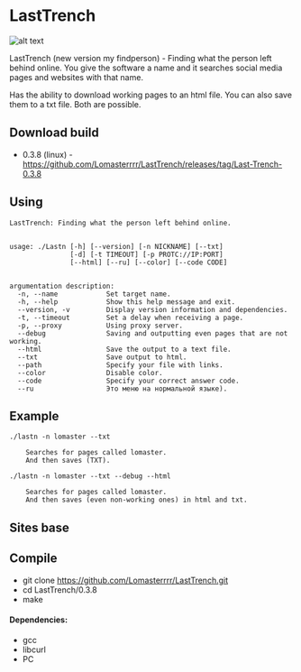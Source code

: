 # LastTrench
![alt text](https://i.imgur.com/moVml9K.png)


LastTrench (new version my findperson) - Finding what the person left behind online.
You give the software a name and it searches social media pages and websites with that name.

Has the ability to download working pages to an html file.
You can also save them to a txt file.
Both are possible.

## Download build
- 0.3.8 (linux) - https://github.com/Lomasterrrr/LastTrench/releases/tag/Last-Trench-0.3.8

## Using
```
LastTrench: Finding what the person left behind online.


usage: ./Lastn [-h] [--version] [-n NICKNAME] [--txt]
               [-d] [-t TIMEOUT] [-p PROTC://IP:PORT]
               [--html] [--ru] [--color] [--code CODE]


argumentation description:
  -n, --name            Set target name.
  -h, --help            Show this help message and exit.
  --version, -v         Display version information and dependencies.
  -t, --timeout         Set a delay when receiving a page.
  -p, --proxy           Using proxy server.
  --debug               Saving and outputting even pages that are not working.
  --html                Save the output to a text file.
  --txt                 Save output to html.
  --path                Specify your file with links.
  --color               Disable color.
  --code                Specify your correct answer code.
  --ru                  Это меню на нормальной языке).
```

## Example
```
./lastn -n lomaster --txt

    Searches for pages called lomaster.
    And then saves (TXT).
    
./lastn -n lomaster --txt --debug --html

    Searches for pages called lomaster.
    And then saves (even non-working ones) in html and txt.
```
## Sites base

## Compile
- git clone https://github.com/Lomasterrrr/LastTrench.git
- cd LastTrench/0.3.8
- make

#### Dependencies:
- gcc
- libcurl
- PC

